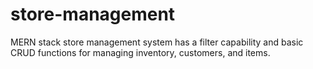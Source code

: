 # store-management
MERN stack store management system has a filter capability and basic CRUD functions for managing inventory, customers, and items.
